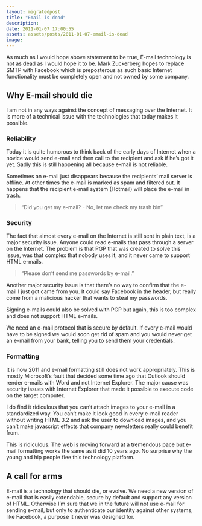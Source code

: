 ```yaml
---
layout: migratedpost
title: "Email is dead"
description:
date: 2011-01-07 17:00:55
assets: assets/posts/2011-01-07-email-is-dead
image: 
---
```


As much as I would hope above statement to be true, E-mail technology is not as dead as I would hope it to be. Mark Zuckerberg hopes to replace SMTP with Facebook which is preposterous as such basic Internet functionality must be completely open and not owned by some company.
<h2>Why E-mail should die</h2>
I am not in any ways against the concept of messaging over the Internet. It is more of a technical issue with the technologies that today makes it possible.
<h3>Reliability</h3>
Today it is quite humorous to think back of the early days of Internet when a novice would send e-mail and then call to the recipient and ask if he’s got it yet. Sadly this is still happening all because e-mail is not reliable.

Sometimes an e-mail just disappears because the recipients’ mail server is offline. At other times the e-mail is marked as spam and filtered out. It happens that the recipient e-mail system (Hotmail) will place the e-mail in trash.
<blockquote>“Did you get my e-mail?
- No, let me check my trash bin”</blockquote>
<h3>Security</h3>
The fact that almost every e-mail on the Internet is still sent in plain text, is a major security issue. Anyone could read e-mails that pass through a server on the Internet. The problem is that PGP that was created to solve this issue, was that complex that nobody uses it, and it never came to support HTML e-mails.
<blockquote>“Please don’t send me passwords by e-mail.”</blockquote>
Another major security issue is that there’s no way to confirm that the e-mail I just got came from you. It could say Facebook in the header, but really come from a malicious hacker that wants to steal my passwords.

Signing e-mails could also be solved with PGP but again, this is too complex and does not support HTML e-mails.

We need an e-mail protocol that is secure by default. If every e-mail would have to be signed we would soon get rid of spam and you would never get an e-mail from your bank, telling you to send them your credentials.
<h3>Formatting</h3>
It is now 2011 and e-mail formatting still does not work appropriately. This is mostly Microsoft’s fault that decided some time ago that Outlook should render e-mails with Word and not Internet Explorer. The major cause was security issues with Internet Explorer that made it possible to execute code on the target computer.

I do find it ridiculous that you can’t attach images to your e-mail in a standardized way. You can’t make it look good in every e-mail reader without writing HTML 3.2 and ask the user to download images, and you can’t make javascript effects that company newsletters really could benefit from.

This is ridiculous. The web is moving forward at a tremendous pace but e-mail formatting works the same as it did 10 years ago. No surprise why the young and hip people flee this technology platform.
<h2>A call for arms</h2>
E-mail is a technology that should die, or evolve. We need a new version of e-mail that is easily extendable, secure by default and support any version of HTML. Otherwise I’m sure that we in the future will not use e-mail for sending e-mail, but only to authenticate our identity against other systems, like Facebook, a purpose it never was designed for.
